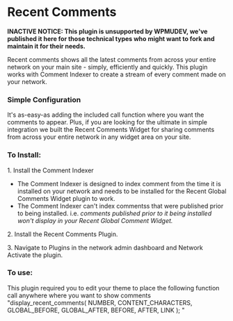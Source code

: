 # Recent Comments

**INACTIVE NOTICE: This plugin is unsupported by WPMUDEV, we've published it here for those technical types who might want to fork and maintain it for their needs.**

Recent comments shows all the latest comments from across your entire network on your main site - simply, efficiently and quickly. This plugin works with Comment Indexer to create a stream of every comment made on your network.

### Simple Configuration

It's as-easy-as adding the included call function where you want the comments to appear. Plus, if you are looking for the ultimate in simple integration we built the Recent Comments Widget for sharing comments from across your entire network in any widget area on your site.

### To Install:

1\. Install the Comment Indexer

*   The Comment Indexer is designed to index comment from the time it is installed on your network and needs to be installed for the Recent Global Comments Widget plugin to work.
*   The Comment Indexer can't index commentss that were published prior to being installed. i.e. _comments published prior to it being installed won't display in your Recent Global Comment Widget._

2\. Install the Recent Comments Plugin. 

3\. Navigate to Plugins in the network admin dashboard and Network Activate the plugin.

### To use:

This plugin required you to edit your theme to place the following function call anywhere where you want to show comments "display_recent_comments( NUMBER, CONTENT_CHARACTERS, GLOBAL_BEFORE, GLOBAL_AFTER, BEFORE, AFTER, LINK ); "
